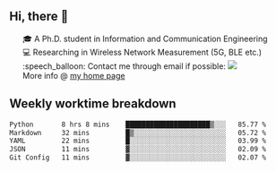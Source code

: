 <h2 > Hi, there 👋 </h3>

<div >
 <ul>
 🎓 A Ph.D. student in Information and Communication Engineering <br>
 💻 Researching in Wireless Network Measurement (5G, BLE etc.)<br>
 :speech_balloon: Contact me through email if possible: <a href="mailto:ethanjia@sjtu.edu.cn"><img src="https://img.shields.io/badge/-ethanjia@sjtu.edu.cn-c14438?style=plastic&logo=Gmail&logoColor=white&link=mailto:mailto:ethanjia@sjtu.edu.cn"></a> <br>
  More info @ <a href="https://haifengjia.github.io">my home page</a>
 </ul>
</div>

<h2 >
Weekly worktime breakdown
</h1>


<!--START_SECTION:waka-->

```txt
Python       8 hrs 8 mins    █████████████████████▒░░░   85.77 %
Markdown     32 mins         █▒░░░░░░░░░░░░░░░░░░░░░░░   05.72 %
YAML         22 mins         █░░░░░░░░░░░░░░░░░░░░░░░░   03.99 %
JSON         11 mins         ▓░░░░░░░░░░░░░░░░░░░░░░░░   02.09 %
Git Config   11 mins         ▓░░░░░░░░░░░░░░░░░░░░░░░░   02.07 %
```

<!--END_SECTION:waka-->


